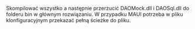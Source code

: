 Skompilować wszystko a następnie przerzucić DAOMock.dll i DAOSql.dll do folderu bin w głównym rozwiązaniu. W przypadku MAUI potrzeba w pliku klonfiguracyjnym przekazać pełną ścieżke do pliku.
